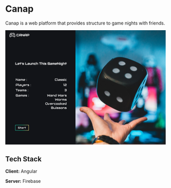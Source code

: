 # Canap

Canap is a web platform that provides structure to game nights with friends.

![My Image](src/assets/preview-canap.png)

## Tech Stack

**Client:** Angular

**Server:** Firebase



